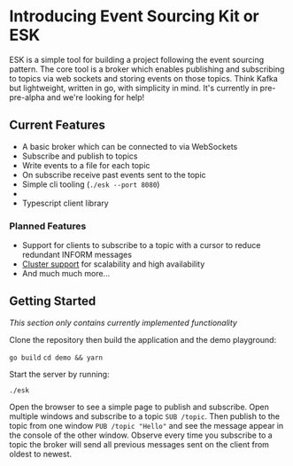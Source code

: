 # Introducing Event Sourcing Kit or ESK

ESK is a simple tool for building a project following the event sourcing pattern. The core tool is a broker which enables publishing and subscribing to topics via web sockets and storing events on those topics. Think Kafka but lightweight, written in go, with simplicity in mind. It's currently in pre-pre-alpha and we're looking for help!

## Current Features

- A basic broker which can be connected to via WebSockets
- Subscribe and publish to topics
- Write events to a file for each topic
- On subscribe receive past events sent to the topic
- Simple cli tooling (`./esk --port 8080`)
- 
- Typescript client library

### Planned Features

- Support for clients to subscribe to a topic with a cursor to reduce redundant INFORM messages
- [Cluster support](./ClusterSupport.md) for scalability and high availability
- And much much more...

## Getting Started

*This section only contains currently implemented functionality*

Clone the repository then build the application and the demo playground:

`go build`
`cd demo && yarn`

Start the server by running:

`./esk`

Open the browser to see a simple page to publish and subscribe. Open multiple windows and subscribe to a topic `SUB /topic`. Then publish to the topic from one window `PUB /topic "Hello"` and see the message appear in the console of the other window. Observe every time you subscribe to a topic the broker will send all previous messages sent on the client from oldest to newest.
